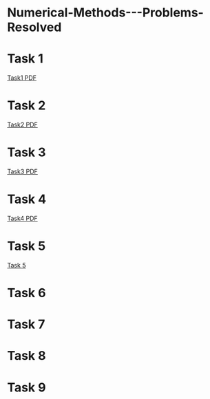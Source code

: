 # Numerical-Methods---Problems-Resolved

# Task 1



[Task1 PDF](Introduccion.pdf) 


# Task 2

[Task2 PDF](https://github.com/M-O-R-P-H-E-U-S/Numerical-Methods---Problems-Resolved/blob/main/Soluci%C3%B3n%20de%20ecuaciones%20no%20lineales.pdf) 


# Task 3

[Task3 PDF](https://github.com/M-O-R-P-H-E-U-S/Numerical-Methods---Problems-Resolved/blob/main/week3.pdf) 




# Task 4

[Task4 PDF](https://github.com/M-O-R-P-H-E-U-S/Numerical-Methods---Problems-Resolved/blob/main/week4.pdf) 



# Task 5

[Task 5](https://github.com/M-O-R-P-H-E-U-S/Numerical-Methods---Problems-Resolved/blob/main/week5.pdf) 




# Task 6

[]() 



# Task 7

[]() 


# Task 8

[]() 




# Task 9

[]() 




